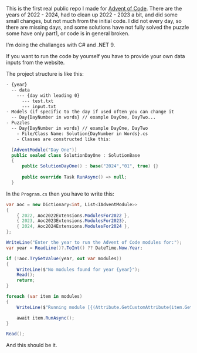 This is the first real public repo I made for [Advent of Code](https://adventofcode.com).
There are the years of 2022 - 2024, had to clean up 2022 - 2023 a bit, and did some small changes, but not much from the initial code.
I did not every day, so there are missing days, and some solutions have not fully solved the puzzle some have only part1, or code is in general broken. 

I'm doing the challanges with C# and .NET 9.

If you want to run the code by yourself you have to provide your own data inputs from the website.

The project structure is like this:

```txt
- {year}
  -- data
	--- {day with leading 0}
	  --- test.txt
	  --- input.txt
- Models (if specific to the day if used often you can change it
  -- Day{DayNumber in words} // example DayOne, DayTwo...
- Puzzles
  -- Day{DayNumber in words} // example DayOne, DayTwo
    - File/Class Name: Solution{DayNumber in Words}.cs
    - Classes are constructed like this:
```
```cs
  [AdventModule("Day One")]
  public sealed class SolutionDayOne : SolutionBase
  {
      public SolutionDayOne() : base("2024","01", true) {}
  
      public override Task RunAsync() => null;
  }
  ```
In the `Program.cs` then you have to write this:
```cs
var aoc = new Dictionary<int, List<IAdventModule>>
{
    { 2022, Aoc2022Extensions.ModulesFor2022 },
    { 2023, Aoc2023Extensions.ModulesFor2023},
    { 2024, Aoc2024Extensions.ModulesFor2024 },
};

WriteLine("Enter the year to run the Advent of Code modules for:");
var year = ReadLine()?.ToInt() ?? DateTime.Now.Year;

if (!aoc.TryGetValue(year, out var modules))
{
    WriteLine($"No modules found for year {year}");
    Read();
    return;
}

foreach (var item in modules)
{
    WriteLine($"Running module [{(Attribute.GetCustomAttribute(item.GetType(), typeof(AdventModuleAttribute)) as AdventModuleAttribute)?.Name}]");

    await item.RunAsync();
}

Read();
```

And this should be it.
